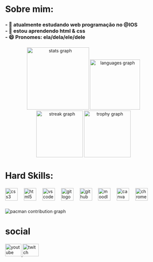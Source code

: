 <h1 align="left">Sobre mim:</h1>

###

<h3 align="left">- 🔭 atualmente estudando web programação no @IOS<br>- 🌱 estou aprendendo html & css<br>- 😄 Pronomes: ela/dela/ele/dele</h3>

###

<div align="center">
  <img src="https://github-readme-stats.vercel.app/api?username=absrda&hide_title=false&hide_rank=true&show_icons=true&include_all_commits=true&count_private=true&disable_animations=false&theme=tokyonight&locale=pt-br&hide_border=false&order=1&custom_title=Minhas%20linguagens%20de%20programa%C3%A7%C3%A3o" height="200" alt="stats graph"  />
  <img src="https://github-readme-stats.vercel.app/api/top-langs?username=absrda&locale=pt-br&hide_title=false&layout=compact&card_width=320&langs_count=7&theme=dracula&hide_border=false&order=2&custom_title=Minhas%20Commits" height="161" alt="languages graph"  />
  <img src="https://streak-stats.demolab.com?user=absrda&locale=pt-br&mode=weekly&theme=dracula&hide_border=false&border_radius=5&date_format=j/n%5B/Y%5D&order=3" height="150" alt="streak graph"  />
  <img src="https://github-profile-trophy.vercel.app?username=absrda&theme=dracula&column=-1&row=1&margin-w=8&margin-h=8&no-bg=false&no-frame=false&order=4" height="150" alt="trophy graph"  />
</div>

###

<h1 align="left">Hard Skills:</h1>

###

<div align="left">
  <img src="https://cdn.jsdelivr.net/gh/devicons/devicon/icons/css3/css3-original.svg" height="40" alt="css3 logo"  />
  <img width="12" />
  <img src="https://cdn.jsdelivr.net/gh/devicons/devicon/icons/html5/html5-original.svg" height="40" alt="html5 logo"  />
  <img width="12" />
  <img src="https://cdn.jsdelivr.net/gh/devicons/devicon/icons/vscode/vscode-original.svg" height="40" alt="vscode logo"  />
  <img width="12" />
  <img src="https://cdn.jsdelivr.net/gh/devicons/devicon/icons/git/git-original.svg" height="40" alt="git logo"  />
  <img width="12" />
  <img src="https://cdn.jsdelivr.net/gh/devicons/devicon/icons/github/github-original.svg" height="40" alt="github logo"  />
  <img width="12" />
  <img src="https://cdn.jsdelivr.net/gh/devicons/devicon/icons/moodle/moodle-original.svg" height="40" alt="moodle logo"  />
  <img width="12" />
  <img src="https://cdn.jsdelivr.net/gh/devicons/devicon/icons/canva/canva-original.svg" height="40" alt="canva logo"  />
  <img width="12" />
  <img src="https://cdn.jsdelivr.net/gh/devicons/devicon/icons/chrome/chrome-original.svg" height="40" alt="chrome logo"  />
</div>

###

<picture>
  <source media="(prefers-color-scheme: dark)" srcset="https://raw.githubusercontent.com/absrda/absrda/output/pacman-contribution-graph-dark.svg">
  <source media="(prefers-color-scheme: light)" srcset="https://raw.githubusercontent.com/absrda/absrda/output/pacman-contribution-graph.svg">
  <img alt="pacman contribution graph" src="https://raw.githubusercontent.com/absrda/absrda/output/pacman-contribution-graph.svg">
</picture>

###

<h1 align="left">social</h1>

###

<div align="left">
  <a href="https://www.youtube.com/@absrdaofc" target="_blank">
    <img src="https://raw.githubusercontent.com/maurodesouza/profile-readme-generator/master/src/assets/icons/social/youtube/default.svg" width="52" height="40" alt="youtube logo"  />
  </a>
  <a href="https://www.twitch.tv/absrda" target="_blank">
    <img src="https://raw.githubusercontent.com/maurodesouza/profile-readme-generator/master/src/assets/icons/social/twitch/default.svg" width="52" height="40" alt="twitch logo"  />
  </a>
</div>

###
